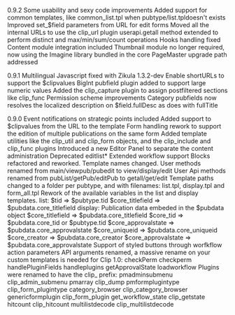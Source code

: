 
  0.9.2
    Some usability and sexy code improvements
    Added support for common templates, like common_list.tpl when pubtype/list.tpldoesn't exists
    Improved set_$field parameters from URL for edit forms
    Moved all the internal URLs to use the clip_url plugin
    userapi.getall method extended to perform distinct and max/min/sum/count operations
    Hooks handling fixed
    Content module integration included
    Thumbnail module no longer required, now using the Imagine library bundled in the core
    PageMaster upgrade path addressed

  0.9.1
    Multilingual Javascript fixed with Zikula 1.3.2-dev
    Enable shortURLs to support the $clipvalues
    BigInt pubfield plugin added to support large numeric values
    Added the clip_capture plugin to assign postfiltered sections like clip_func
    Permission scheme improvements
    Category pubfields now resolves the localized description on $field.fullDesc as does with fullTitle

  0.9.0
    Event notifications on strategic points included
    Added support to $clipvalues from the URL to the template
    Form handling rework to support the edition of multiple publications on the same form
    Added template utilities like the clip_util and clip_form objects, and the clip_include and clip_func plugins
    Introduced a new Editor Panel to separate the content administration
    Deprecated editlist*
    Extended workflow support
    Blocks refactored and reworked. Template names changed.
    User methods renamed from main/viewpub/pubedit to view/display/edit
    User Api methods renamed from pubList/getPub/editPub to getall/get/edit
    Template paths changed to a folder per pubtype, and with filenames: list.tpl, display.tpl and form_all.tpl
    Rework of the available variables in the list and display templates.
        list:
            $tid => $pubtype.tid
            $core_titlefield => $pubdata.core_titlefield
        display:
            Publication data embeded in the $pubdata object
            $core_titlefield => $pubdata.core_titlefield
            $core_tid => $pubdata.core_tid or $pubtype.tid
            $core_approvalstate => $pubdata.core_approvalstate
            $core_uniqueid => $pubdata.core_uniqueid
            $core_creator => $pubdata.core_creator
            $core_approvalstate => $pubdata.core_approvalstate
    Support of styled buttons through worfkflow action parameters
    API arguments renamed, a massive rename on your custom templates is needed for Clip 1.0:
        checkPerm               checkperm
        handlePluginFields      handleplugins
        getApprovalState        loadworkflow
    Plugins were renamed to have the clip_ prefix:
        pmadminsubmenu          clip_admin_submenu
        pmarray                 clip_dump
        pmformplugintype        clip_form_plugintype
        category_browser        clip_category_browser
        genericformplugin       clip_form_plugin
        get_workflow_state      clip_getstate
        hitcount                clip_hitcount
        multilistdecode         clip_multilistdecode
